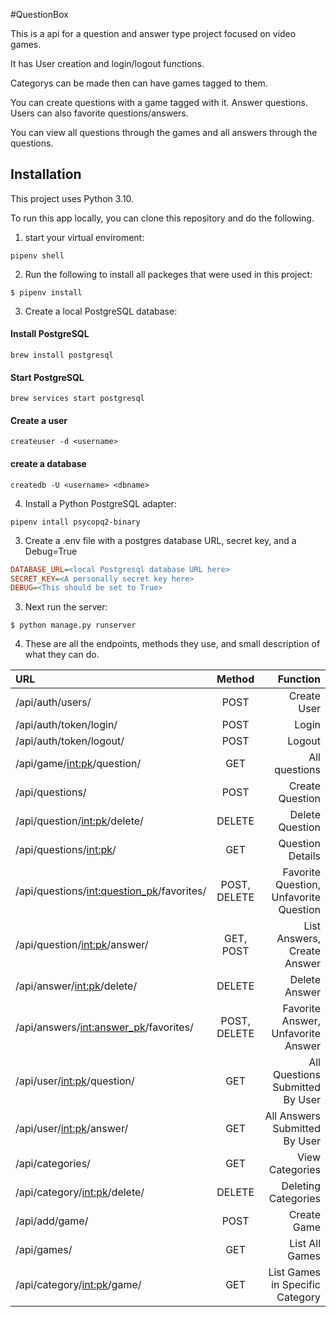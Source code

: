 #QuestionBox

This is a api for a question and answer type project focused on video games.

It has User creation and login/logout functions.

Categorys can be made then can have games tagged to them.

You can create questions with a game tagged with it. Answer questions. Users can also favorite questions/answers.

You can view all questions through the games and all answers through the questions.

## Installation

This project uses Python 3.10.

To run this app locally, you can clone this repository and do the following.

1. start your virtual enviroment:

```console
pipenv shell
```

2. Run the following to install all packeges that were used in this project:

```console
$ pipenv install
```

3. Create a local PostgreSQL database:

#### Install PostgreSQL
```console
brew install postgresql
```

#### Start PostgreSQL
```console
brew services start postgresql
```

#### Create a user
```console
createuser -d <username>
```

#### create a database
```console
createdb -U <username> <dbname>
```

4. Install a Python PostgreSQL adapter:

```console
pipenv intall psycopq2-binary
```

3. Create a .env file with a postgres database URL, secret key, and a Debug=True

```ini
DATABASE_URL=<local Postgresql database URL here>
SECRET_KEY=<A personally secret key here>
DEBUG=<This should be set to True>
```

3. Next run the server:

```console
$ python manage.py runserver
```

4. These are all the endpoints, methods they use, and small description of what they can do.

URL          | Method | Function
:-------------|:--------:|--------------------:
/api/auth/users/ |  POST  | Create User 
/api/auth/token/login/ | POST | Login
/api/auth/token/logout/ | POST | Logout
/api/game/<int:pk>/question/ | GET | All questions
/api/questions/ | POST | Create Question
/api/question/<int:pk>/delete/ | DELETE | Delete Question
/api/questions/<int:pk>/ | GET | Question Details
/api/questions/<int:question_pk>/favorites/ | POST, DELETE | Favorite Question, Unfavorite Question
/api/question/<int:pk>/answer/ | GET, POST | List Answers, Create Answer
/api/answer/<int:pk>/delete/ | DELETE | Delete Answer
/api/answers/<int:answer_pk>/favorites/ | POST, DELETE | Favorite Answer, Unfavorite Answer
/api/user/<int:pk>/question/ | GET | All Questions Submitted By User
/api/user/<int:pk>/answer/ | GET | All Answers Submitted By User
/api/categories/ | GET | View Categories
/api/category/<int:pk>/delete/ | DELETE | Deleting Categories
/api/add/game/ | POST | Create Game
/api/games/ | GET | List All Games
/api/category/<int:pk>/game/ | GET | List Games in Specific Category